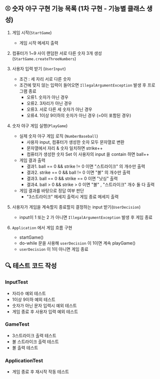 ## ⚾️ 숫자 야구 구현 기능 목록 (1차 구현 - 기능별 클래스 생성)

1. 게임 시작(`StartGame`)
    - 게임 시작 메세지 출력

2. 컴퓨터가 1~9 사이 랜덤한 서로 다른 숫자 3개 생성 (`StartGame.createThreeNumbers`)

3. 사용자 입력 받기 (`UserInput`)
    - 조건 : 세 자리 서로 다른 숫자
    - 조건에 맞지 않는 입력이 들어오면 `IllegalArgumentException` 발생 후 프로그램 종료
        - 오류1. 숫자가 아닌 경우
        - 오류2. 3자리가 아닌 경우
        - 오류3. 서로 다른 세 숫자가 아닌 경우
        - 오류4. 1이상 9이하의 숫자가 아닌 경우 (=0이 포함된 경우)

4. 숫자 야구 게임 실행(`PlayGame`)
    - 실제 숫자 야구 게임 로직 (`NumberBaseball`)
        - 사용자 input, 컴퓨터가 생성한 숫자 모두 문자열로 변환
        - 문자열에서 자리 & 숫자 일치하면 strike++
        - 컴퓨터가 생성한 숫자 Set 이 사용자의 input 을 contain 하면 ball++
    - 게임 결과 출력
        - 결과1. ball == 0 && strike != 0 이면 "스트라이크" 의 개수만 출력
        - 결과2. strike == 0 && ball != 0 이면 "볼" 의 개수만 출력
        - 결과3. ball == 0 && strike == 0 이면 "낫싱" 출력
        - 결과4. ball > 0 && strike > 0 이면 "볼" , "스트라이크" 개수 둘 다 출력
    - 게임 결과를 바탕으로 정답 여부 판단
        - "3스트라이크" 메세지 출력시 게임 종료 메세지 출력

5. 사용자가 게임을 계속할지 종료할지 결정하는 input 받기(`UserDecision`)
    - input이 1 또는 2 가 아니면 `IllegalArgumentException` 발생 후 게임 종료

6. `Application` 에서 게임 흐름 구현
    - startGame()
    - do-while 문을 사용해 `userDecision` 이 1이면 계속 playGame()
    - `userDecision` 이 1이 아니면 게임 종료

## 🔍 테스트 코드 작성

### InputTest

- 자리수 예외 테스트
- 1이상 9이하 예외 테스트
- 숫자가 아닌 문자 입력시 예외 테스트
- 게임 종료 후 사용자 입력 예외 테스트

### GameTest

- 3스트라이크 출력 테스트
- 볼 스트라이크 출력 테스트
- 볼 출력 테스트

### ApplicationTest

- 게임 종료 후 재시작 작동 테스트